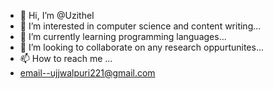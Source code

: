 - 👋 Hi, I’m @UzitheI
- 👀 I’m interested in computer science and content writing...
- 🌱 I’m currently learning programming languages...
- 💞️ I’m looking to collaborate on any research oppurtunites...
- 📫 How to reach me ...
- email--ujjwalpuri221@gmail.com

<!---
UzitheI/UzitheI is a ✨ special ✨ repository because its `README.md` (this file) appears on your GitHub profile.
You can click the Preview link to take a look at your changes.
--->
